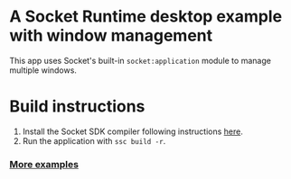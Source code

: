 # A Socket Runtime desktop example with window management

This app uses Socket's built-in `socket:application` module to manage multiple windows.

# Build instructions

1. Install the Socket SDK compiler following instructions [here](https://socketsupply.co/docs).
2. Run the application with `ssc build -r`.

### [More examples](../../README.md)
